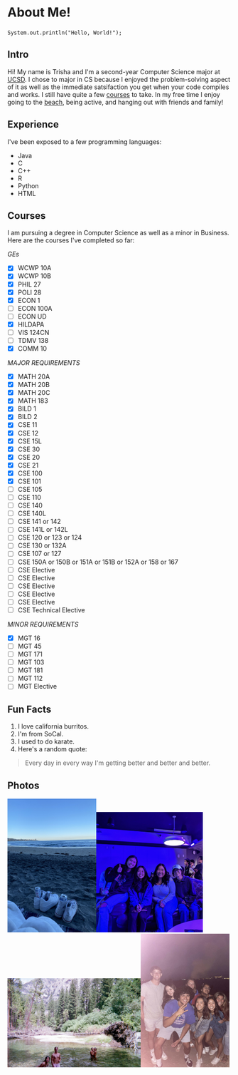 # About Me!

`System.out.println("Hello, World!");`

## Intro
Hi! My name is Trisha and I'm a second-year Computer Science major at [UCSD](https://ucsd.edu/). I chose to major in CS because I enjoyed the problem-solving aspect of it as well as the immediate satsifaction you get when your code compiles and works. I still have quite a few [courses](https://github.com/trishatong/cse-110/edit/main/index.md#courses) to take. In my free time I enjoy going to the [beach](https://github.com/trishatong/cse-110/blob/73f7cf4d02032ed42941ed7e9147c256c48b0def/IMG-4176%20(1).jpg), being active, and hanging out with friends and family!

## Experience
I've been exposed to a few programming languages:
- Java
- C
- C++
- R
- Python
- HTML

## Courses
I am pursuing a degree in Computer Science as well as a minor in Business. Here are the courses I've completed so far:

*GEs*
- [x] WCWP 10A
- [x] WCWP 10B
- [x] PHIL 27
- [x] POLI 28
- [x] ECON 1
- [ ] ECON 100A
- [ ] ECON UD
- [x] HILDAPA
- [ ] VIS 124CN
- [ ] TDMV 138
- [x] COMM 10

*MAJOR REQUIREMENTS*
- [x] MATH 20A
- [x] MATH 20B
- [x] MATH 20C
- [x] MATH 183
- [x] BILD 1
- [x] BILD 2
- [x] CSE 11
- [x] CSE 12
- [x] CSE 15L
- [x] CSE 30
- [x] CSE 20
- [x] CSE 21
- [x] CSE 100
- [x] CSE 101
- [ ] CSE 105
- [ ] CSE 110
- [ ] CSE 140
- [ ] CSE 140L
- [ ] CSE 141 or 142
- [ ] CSE 141L or 142L
- [ ] CSE 120 or 123 or 124
- [ ] CSE 130 or 132A
- [ ] CSE 107 or 127
- [ ] CSE 150A or 150B or 151A or 151B or 152A or 158 or 167
- [ ] CSE Elective
- [ ] CSE Elective
- [ ] CSE Elective
- [ ] CSE Elective
- [ ] CSE Elective
- [ ] CSE Technical Elective

*MINOR REQUIREMENTS*
- [x] MGT 16
- [ ] MGT 45
- [ ] MGT 171
- [ ] MGT 103
- [ ] MGT 181
- [ ] MGT 112
- [ ] MGT Elective

## Fun Facts
1. I love california burritos.
2. I'm from SoCal.
3. I used to do karate.
4. Here's a random quote: 
> Every day in every way I'm getting better and better and better.

## Photos

<img src="https://github.com/trishatong/cse-110/blob/73f7cf4d02032ed42941ed7e9147c256c48b0def/IMG-4176%20(1).jpg" width="200" height="300"><img src="https://github.com/trishatong/cse-110/blob/73f7cf4d02032ed42941ed7e9147c256c48b0def/IMG-2612.jpg" width="240" height="270"><img src="https://github.com/trishatong/cse-110/blob/73f7cf4d02032ed42941ed7e9147c256c48b0def/IMG-3406.JPG" width="300" height="200"><img src="https://github.com/trishatong/cse-110/blob/73f7cf4d02032ed42941ed7e9147c256c48b0def/IMG-8271.jpg" width="200" height="300">
